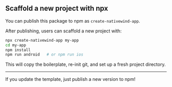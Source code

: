 ## Scaffold a new project with npx

You can publish this package to npm as `create-nativewind-app`.

After publishing, users can scaffold a new project with:

```bash
npx create-nativewind-app my-app
cd my-app
npm install
npm run android   # or npm run ios
```

This will copy the boilerplate, re-init git, and set up a fresh project directory.

---

If you update the template, just publish a new version to npm!
